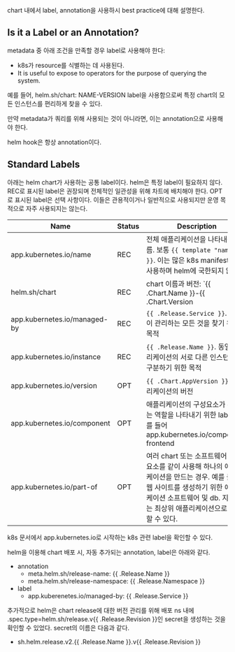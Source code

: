chart 내에서 label, annotation을 사용하시 best practice에 대해 설명한다.

## Is it a Label or an Annotation?
metadata 중 아래 조건을 만족할 경우 label로 사용해야 한다:

- k8s가 resource를 식별하는 데 사용된다.
- It is useful to expose to operators for the purpose of querying the system.

예를 들어, helm.sh/chart: NAME-VERSION label을 사용함으로써 특정 chart의 모든 인스턴스를 편리하게 찾을 수 있다.

만약 metadata가 쿼리를 위해 사용되는 것이 아니라면, 이는 annotation으로 사용해야 한다.

helm hook은 항상 annotation이다.

## Standard Labels
아래는 helm chart가 사용하는 공통 label이다. helm은 특정 label이 필요하지 않다. REC로 표시된 label은 권장되며 전체적인 일관성을 위해 차트에 배치해야 한다. OPT로 표시된 label은 선택 사항이다. 이들은 관용적이거나 일반적으로 사용되지만 운영 목적으로 자주 사용되지는 않는다.

|Name                           |Status|Description|
|-------------------------------|------|-----------|
|app.kubernetes.io/name         |REC   |전체 애플리케이션을 나타내는 이름. 보통 `{{ template "name" . }}`. 이는 많은 k8s manifest에서 사용하며 helm에 국한되지 않는다.|
|helm.sh/chart                  |REC   |chart 이름과 버전: `{{ .Chart.Name }}-{{ .Chart.Version | replace "+" "_" }}`|
|app.kubernetes.io/managed-by   |REC   |`{{ .Release.Service }}`. helm이 관리하는 모든 것을 찾기 위한 목적|
|app.kubernetes.io/instance     |REC   |`{{ .Release.Name }}`. 동일 애플리케이션의 서로 다른 인스턴스를 구분하기 위한 목적|
|app.kubernetes.io/version      |OPT   |`{{ .Chart.AppVersion }}`. 애플리케이션의 버전|
|app.kubernetes.io/component    |OPT   |애플리케이션의 구성요소가 수행하는 역할을 나타내기 위한 label. 예를 들어 app.kubernetes.io/component: frontend|
|app.kubernetes.io/part-of      |OPT   |여러 chart 또는 소프트웨어 구성요소를 같이 사용해 하나의 애플리케이션을 만드는 경우. 예를 들어 웹 사이트를 생성하기 위한 애플리케이션 소프트웨어 및 db. 지원되는 최상위 애플리케이션으로 설정할 수 있다.|

k8s 문서에서 app.kubernetes.io로 시작하는 k8s 관련 label을 확인할 수 있다.

helm을 이용해 chart 배포 시, 자동 추가되는 annotation, label은 아래와 같다.

- annotation
    - meta.helm.sh/release-name: {{ .Release.Name }}
    - meta.helm.sh/release-namespace: {{ .Release.Namespace }}
- label
    - app.kuberenetes.io/managed-by: {{ .Release.Service }}

추가적으로 helm은 chart release에 대한 버전 관리를 위해 배포 ns 내에 .spec.type=helm.sh/release.v{{ .Release.Revision }}인 secret을 생성하는 것을 확인할 수 있었다. secret의 이름은 다음과 같다.

- sh.helm.release.v2.{{ .Release.Name }}.v{{ .Release.Revision }}
